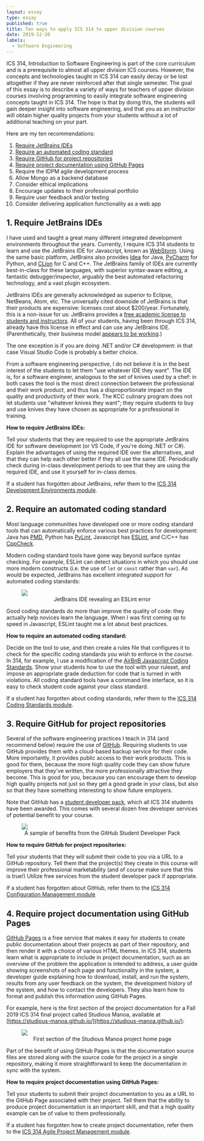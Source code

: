 ```yaml
---
layout: essay
type: essay
published: true
title: Ten ways to apply ICS 314 to upper division courses
date: 2019-12-20
labels:
  - Software Engineering
---
```


ICS 314, Introduction to Software Engineering is part of the core curriculum and is a prerequisite to almost all upper division ICS courses.  However, the concepts and technologies taught in ICS 314 can easily decay or be lost altogether if they are never reinforced after that single semester.  The goal of this essay is to describe a variety of ways for teachers of upper division courses involving programming to easily integrate software engineering concepts taught in ICS 314. The hope is that by doing this, the students will gain deeper insight into software engineering, and that you as an instructor will obtain higher quality projects from your students without a lot of additional teaching on your part.

Here are my ten recommendations:

  1. [Require JetBrains IDEs](#1-require-jetbrains-ides)
  2. [Require an automated coding standard](#2-require-an-automated-coding-standard)
  3. [Require GitHub for project repositories](#3-require-github-for-project-repositories)
  4. [Require project documentation using GitHub Pages](#4-require-project-documentation-using-github-pages)
  5. Require the IDPM agile development process
  6. Allow Mongo as a backend database
  7. Consider ethical implications
  8. Encourage updates to their professional portfolio
  9. Require user feedback and/or testing
  10. Consider delivering application functionality as a web app

## 1. Require JetBrains IDEs

I have used and taught a great many different integrated development environments throughout the years.  Currently, I require ICS 314 students to learn and use the JetBrains IDE for Javascript, known as [WebStorm](https://www.jetbrains.com/webstorm/). Using the same basic platform, JetBrains also provides [Idea](https://www.jetbrains.com/idea/) for Java, [PyCharm](https://www.jetbrains.com/pycharm/) for Python, and [CLion](https://www.jetbrains.com/clion/) for C and C++.  The JetBrains family of IDEs are currently best-in-class for these languages, with superior syntax-aware editing, a fantastic debugger/inspector, arguably the best automated refactoring technology, and a vast plugin ecosystem.

JetBrains IDEs are generally acknowledged as superior to Eclipse, NetBeans, Atom, etc. The universally cited downside of JetBrains is that their products are expensive: licenses cost about $200/year. Fortunately, this is a non-issue for us: JetBrains provides a [free academic license to students and instructors](https://www.jetbrains.com/student/).  All of your students, having been through ICS 314, already have this license in effect and can use any JetBrains IDE. (Parenthetically, their business model [appears to be working](https://twitter.com/chetanp/status/1205907182396395525).)

The one exception is if you are doing .NET and/or C# development: in that case Visual Studio Code is probably a better choice.

From a software engineering perspective, I do not believe it is in the best interest of the students to let them "use whatever IDE they want".  The IDE is, for a software engineer, analogous to the set of knives used by a chef: in both cases the tool is the most direct connection between the professional and their work product, and thus has a disproportionate impact on the quality and productivity of their work. The KCC culinary program does not let students use "whatever knives they want"; they require students to buy and use knives they have chosen as appropriate for a professional in training.

**How to require JetBrains IDEs:**

Tell your students that they are required to use the appropriate JetBrains IDE for software development (or VS Code, if you're doing .NET or C#). Explain the advantages of using the required IDE over the alternatives, and that they can help each other better if they all use the same IDE. Periodically check during in-class development periods to see that they are using the required IDE, and use it yourself for in-class demos.

If a student has forgotten about JetBrains, refer them to the [ICS 314 Development Environments module](http://courses.ics.hawaii.edu/ReviewICS314/modules/development-environments/).

## 2. Require an automated coding standard

Most language communities have developed one or more coding standard tools that can automatically enforce various best practices for development: Java has [PMD](https://pmd.github.io/), Python has [PyLint](http://pylint.pycqa.org/en/latest/), Javascript has [ESLint](https://eslint.org/), and C/C++ has [CppCheck](http://cppcheck.sourceforge.net/).

Modern coding standard tools have gone way beyond surface syntax checking. For example, ESLint can detect situations in which you should use more modern constructs (i.e. the use of `let` or `const` rather than `var`). As would be expected, JetBrains has excellent integrated support for automated coding standards:

<figure>
<img class="ui responsive image" src="{{ site.baseurl }}/images/ten-ways-eslint-example.png">
<figcaption style="text-align: center">JetBrains IDE revealing an ESLint error</figcaption>
</figure>

Good coding standards do more than improve the quality of code: they actually help novices learn the language. When I was first coming up to speed in Javascript, ESLint taught me a lot about best practices.

**How to require an automated coding standard:**

Decide on the tool to use, and then create a rules file that configures it to check for the specific coding standards you wish to enforce in the course.  In 314, for example, I use a modification of the [AirBnB Javascript Coding Standards](https://www.npmjs.com/package/eslint-config-airbnb).  Show your students how to use the tool with your ruleset, and impose an appropriate grade deduction for code that is turned in with violations.  All coding standard tools have a command line interface, so it is easy to check student code against your class standard.

If a student has forgotten about coding standards, refer them to the [ICS 314 Coding Standards module](http://courses.ics.hawaii.edu/ReviewICS314/modules/coding-standards/).

## 3. Require GitHub for project repositories

Several of the software engineering practices I teach in 314 (and recommend below) require the use of [GitHub](https://github.com/). Requiring students to use GitHub provides them with a cloud-based backup service for their code. More importantly, it provides public access to their work products. This is good for them, because the more high quality code they can show future employers that they've written, the more professionally attractive they become.  This is good for you, because you can encourage them to develop high quality projects not just so they get a good grade in your class, but also so that they have something interesting to show future employers.

Note that GitHub has a [student developer pack](https://education.github.com/pack), which all ICS 314 students have been awarded. This comes with several dozen free developer services of potential benefit to your course.

<figure>
<img class="ui responsive image" src="{{ site.baseurl }}/images/ten-ways-student-developer-pack.png">
<figcaption style="text-align: center">A sample of benefits from the GitHub Student Developer Pack</figcaption>
</figure>

**How to require GitHub for project repositories:**

Tell your students that they will submit their code to you via a URL to a GitHub repository. Tell them that the project(s) they create in this course will improve their professional marketability (and of course make sure that this is true!) Utilize free services from the student developer pack if appropriate.

If a student has forgotten about GitHub, refer them to the [ICS 314 Configuration Management module](http://courses.ics.hawaii.edu/ReviewICS314/modules/configuration-management/)

## 4. Require project documentation using GitHub Pages

[GitHub Pages](https://pages.github.com/) is a free service that makes it easy for students to create public documentation about their projects as part of their repository, and then render it with a choice of various HTML themes. In ICS 314, students learn what is appropriate to include in project documentation, such as an overview of the problem the application is intended to address, a user guide showing screenshots of each page and functionality in the system, a developer guide explaining how to download, install, and run the system, results from any user feedback on the system, the development history of the system, and how to contact the developers. They also learn how to format and publish this information using GitHub Pages.

For example, here is the first section of the project documentation for a Fall 2019 ICS 314 final project called Studious Manoa, available at [https://studious-manoa.github.io/](https://studious-manoa.github.io/):

<figure>
<img class="ui responsive image" src="{{ site.baseurl }}/images/ten-ways-studious-manoa.png">
<figcaption style="text-align: center">First section of the Studious Manoa project home page</figcaption>
</figure>

Part of the benefit of using GitHub Pages is that the documentation source files are stored along with the source code for the project in a single repository, making it more straightforward to keep the documentation in sync with the system.

**How to require project documentation using GitHub Pages:**

Tell your students to submit their project documentation to you as a URL to the GitHub Page associated with their project. Tell them that the ability to produce project documentation is an important skill, and that a high quality example can be of value to them professionally.

If a student has forgotten how to create project documentation, refer them to the [ICS 314 Agile Project Management module](http://courses.ics.hawaii.edu/ReviewICS314/modules/project-management/).
























